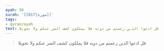 ```yaml
---
ayah: 56
surah: '[[017|سورة]]'
tags:
- quran/ayah
text: قل ادعوا الذين زعمتم من دونه فلا يملكون كشف الضر عنكم ولا تحويلا
---
```

> قل ادعوا الذين زعمتم من دونه فلا يملكون كشف الضر عنكم ولا تحويلا
